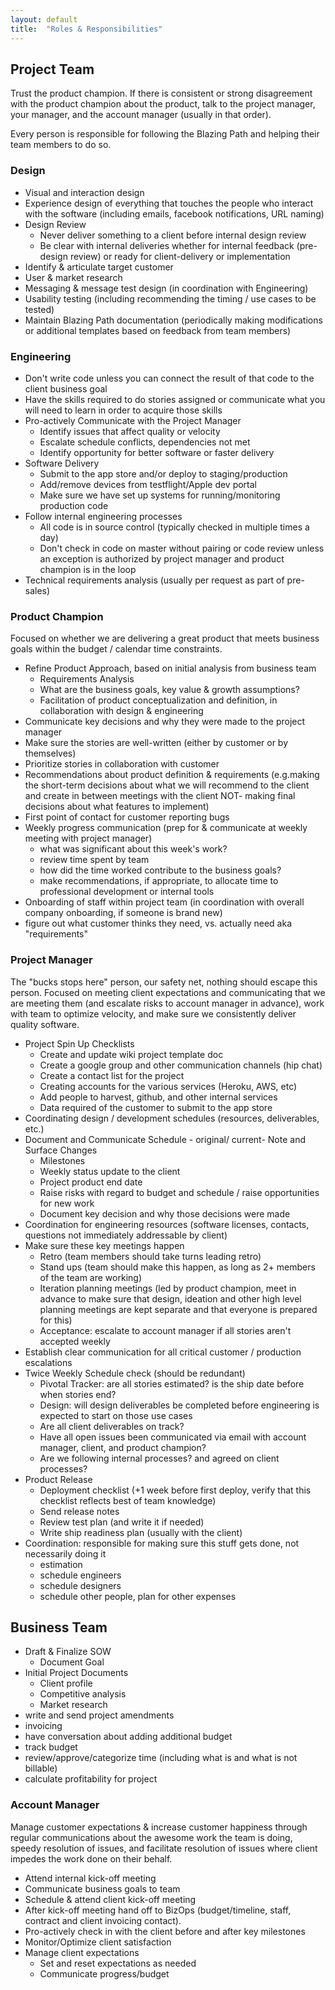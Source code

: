 ```yaml
---
layout: default
title:  "Roles & Responsibilities"
---
```

## Project Team
Trust the product champion.  If there is consistent or strong disagreement with the product champion about the product, talk to the project manager, your manager, and the account manager (usually in that order).

Every person is responsible for following the Blazing Path and helping their team members to do so.

### Design
* Visual and interaction design
* Experience design of everything that touches the people who interact with the software (including emails, facebook notifications, URL naming)
* Design Review
  * Never deliver something to a client before internal design review
  * Be clear with internal deliveries whether for internal feedback (pre-design review) or ready for client-delivery or implementation
* Identify & articulate target customer
* User & market research
* Messaging & message test design (in coordination with Engineering)
* Usability testing (including recommending the timing / use cases to be tested)
* Maintain Blazing Path documentation (periodically making modifications or additional templates based on feedback from team members)

### Engineering

* Don't write code unless you can connect the result of that code to the client business goal
* Have the skills required to do stories assigned or communicate what you will need to learn in order to acquire those skills
* Pro-actively Communicate with the Project Manager
  * Identify issues that affect quality or velocity
  * Escalate schedule conflicts, dependencies not met
  * Identify opportunity for better software or faster delivery
* Software Delivery
  * Submit to the app store and/or deploy to staging/production
  * Add/remove devices from testflight/Apple dev portal
  * Make sure we have set up systems for running/monitoring production code
* Follow internal engineering processes
  * All code is in source control (typically checked in multiple times a day)
  * Don't check in code on master without pairing or code review unless an exception is authorized by project manager and product champion is in the loop
* Technical requirements analysis (usually per request as part of pre-sales)

### Product Champion

Focused on whether we are delivering a great product that meets business goals within the budget / calendar time constraints.

* Refine Product Approach, based on initial analysis from business team
  * Requirements Analysis
  * What are the business goals, key value & growth assumptions?
  * Facilitation of product conceptualization and definition, in collaboration with design & engineering
* Communicate key decisions and why they were made to the project manager
* Make sure the stories are well-written (either by customer or by themselves)
* Prioritize stories in collaboration with customer
* Recommendations about product definition & requirements (e.g.making the short-term decisions about what we will recommend to the client and create in between meetings with the client NOT- making final decisions about what features to implement)
* First point of contact for customer reporting bugs
* Weekly progress communication (prep for & communicate at weekly meeting with project manager)
  * what was significant about this week's work?  
  * review time spent by team
  * how did the time worked contribute to the business goals?
  * make recommendations, if appropriate, to allocate time to professional development or internal tools
* Onboarding of staff within project team (in coordination with overall company onboarding, if someone is brand new)
* figure out what customer thinks they need, vs. actually need aka "requirements"


### Project Manager

The "bucks stops here" person, our safety net, nothing should escape this person.  Focused on meeting client expectations and communicating that we are meeting them (and escalate risks to account manager in advance), work with team to optimize velocity, and make sure we consistently deliver quality software.

* Project Spin Up Checklists
  * Create and update wiki project template doc
  * Create a google group and other communication channels (hip chat)
  * Create a contact list for the project
  * Creating accounts for the various services (Heroku, AWS, etc)
  * Add people to harvest, github, and other internal services
  * Data required of the customer to submit to the app store
* Coordinating design / development schedules (resources, deliverables, etc.)
* Document and Communicate Schedule - original/ current- Note and Surface Changes
  * Milestones
  * Weekly status update to the client
  * Project product end date
  * Raise risks with regard to budget and schedule / raise opportunities for new work
  * Document key decision and why those decisions were made
* Coordination for engineering resources (software licenses, contacts, questions not immediately addressable by client)
* Make sure these key meetings happen
  * Retro (team members should take turns leading retro)
  * Stand ups (team should make this happen, as long as 2+ members of the team are working)
  * Iteration planning meetings (led by product champion, meet in advance to make sure that design, ideation and other high level planning meetings are kept separate and that everyone is prepared for this)
  * Acceptance: escalate to account manager if all stories aren't accepted weekly
* Establish clear communication for all critical customer / production escalations
* Twice Weekly Schedule check (should be redundant)
  * Pivotal Tracker: are all stories estimated? is the ship date before when stories end?
  * Design: will design deliverables be completed before engineering is expected to start on those use cases
  * Are all client deliverables on track?
  * Have all open issues been communicated via email with account manager, client, and product champion?
  * Are we following internal processes? and agreed on client processes?
* Product Release
  * Deployment checklist (+1 week before first deploy, verify that this checklist reflects best of team knowledge)
  * Send release notes
  * Review test plan (and write it if needed)
  * Write ship readiness plan (usually with the client)
* Coordination: responsible for making sure this stuff gets done, not necessarily doing it
  * estimation
  * schedule engineers
  * schedule designers
  * schedule other people, plan for other expenses


## Business Team

* Draft & Finalize SOW
  * Document Goal
* Initial Project Documents
  * Client profile
  * Competitive analysis
  * Market research
* write and send project amendments
* invoicing
* have conversation about adding additional budget
* track budget
* review/approve/categorize time (including what is and what is not billable)
* calculate profitability for project


### Account Manager

Manage customer expectations & increase customer happiness through regular communications about the awesome work the team is doing, speedy resolution of issues, and facilitate resolution of issues where client impedes the work done on their behalf.

* Attend internal kick-off meeting
* Communicate business goals to team
* Schedule & attend client kick-off meeting
* After kick-off meeting hand off to BizOps (budget/timeline, staff, contract and client invoicing contact).
* Pro-actively check in with the client before and after key milestones
* Monitor/Optimize client satisfaction
* Manage client expectations
  * Set and reset expectations as needed
  * Communicate progress/budget

